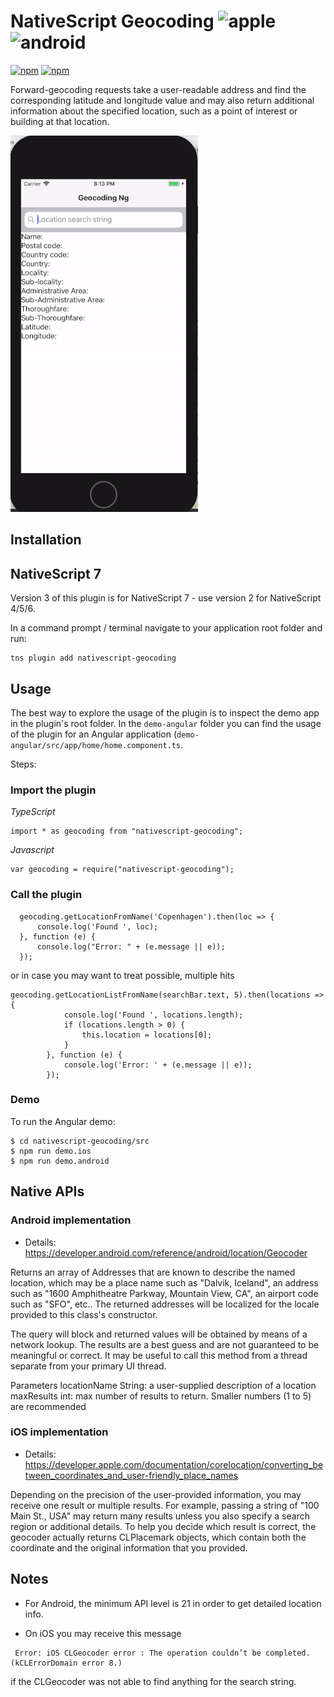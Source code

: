 # NativeScript Geocoding ![apple](https://cdn3.iconfinder.com/data/icons/picons-social/57/16-apple-32.png) ![android](https://cdn4.iconfinder.com/data/icons/logos-3/228/android-32.png)

[![npm](https://img.shields.io/npm/v/nativescript-geocoding.svg)](https://www.npmjs.com/package/nativescript-geocoding)
[![npm](https://img.shields.io/npm/dm/nativescript-geocoding.svg)](https://www.npmjs.com/package/nativescript-geocoding)

Forward-geocoding requests take a user-readable address and find the corresponding latitude and longitude value and may also return additional information about the specified location, such as a point of interest or building at that location.

![](screenshots/nativescript-geocoding.gif?raw=true)

## Installation

## NativeScript 7
Version 3 of this plugin is for NativeScript 7 - use version 2 for NativeScript 4/5/6.

In a command prompt / terminal navigate to your application root folder and run:

```
tns plugin add nativescript-geocoding
```

## Usage

The best way to explore the usage of the plugin is to inspect the demo app in the plugin's root folder.
In the `demo-angular` folder you can find the usage of the plugin for an Angular application (`demo-angular/src/app/home/home.component.ts`.

Steps:

### Import the plugin

_TypeScript_

```
import * as geocoding from "nativescript-geocoding";
```

_Javascript_

```
var geocoding = require("nativescript-geocoding");
```

### Call the plugin

```
  geocoding.getLocationFromName('Copenhagen').then(loc => {
      console.log('Found ', loc);
  }, function (e) {
      console.log("Error: " + (e.message || e));
  });
```
or in case you may want to treat possible, multiple hits

```
geocoding.getLocationListFromName(searchBar.text, 5).then(locations => {
            console.log('Found ', locations.length);
            if (locations.length > 0) {
                this.location = locations[0];
            }
        }, function (e) {
            console.log('Error: ' + (e.message || e));
        });
```


### Demo

To run the Angular demo:

```
$ cd nativescript-geocoding/src
$ npm run demo.ios
$ npm run demo.android
```

## Native APIs

### Android implementation

- Details: https://developer.android.com/reference/android/location/Geocoder

Returns an array of Addresses that are known to describe the named location, which may be a place name
such as "Dalvik, Iceland", an address such as "1600 Amphitheatre Parkway, Mountain View, CA",
an airport code such as "SFO", etc.. The returned addresses will be localized for the locale provided
to this class's constructor.

The query will block and returned values will be obtained by means of a network lookup. The
results are a best guess and are not guaranteed to be meaningful or correct. It may be useful to
call this method from a thread separate from your primary UI thread.

Parameters
locationName String: a user-supplied description of a location
maxResults int: max number of results to return. Smaller numbers (1 to 5) are recommended

### iOS implementation

- Details: https://developer.apple.com/documentation/corelocation/converting_between_coordinates_and_user-friendly_place_names

Depending on the precision of the user-provided information, you may receive one result or multiple results.
For example, passing a string of "100 Main St., USA" may return many results unless you also specify a search
region or additional details. To help you decide which result is correct, the geocoder actually returns
CLPlacemark objects, which contain both the coordinate and the original information that you provided.


## Notes

-   For Android, the minimum API level is 21 in order to get detailed location info.

-   On iOS you may receive this message

```
 Error: iOS CLGeocoder error : The operation couldn’t be completed. (kCLErrorDomain error 8.)
```

if the CLGeocoder was not able to find anything for the search string.
